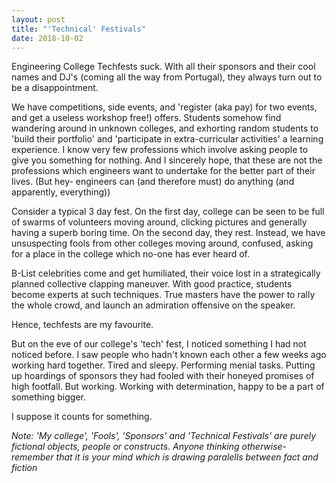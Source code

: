 ```yaml
---
layout: post
title: "'Technical' Festivals"
date: 2018-10-02
---
```


Engineering College Techfests suck. With all their sponsors and their cool names and DJ's
(coming all the way from Portugal), they always turn out to be a disappointment.

We have competitions, side events, and 'register (aka pay) for two events, and get a useless workshop free!)
offers. Students somehow find wandering around in unknown colleges, and exhorting
random students to 'build their portfolio' and 'participate in
extra-curricular activities' a learning experience. I know very few
professions which involve asking people to give you something for nothing. And
I sincerely hope, that these are not the professions which engineers want to
undertake for the better part of their lives. (But hey- engineers can 
(and therefore must) do anything (and apparently, everything))

Consider a typical 3 day fest. On the first day, college can be seen to be full of swarms of
volunteers moving around, clicking pictures and generally having a superb
boring time. On the second day, they rest. Instead, we have unsuspecting fools
from other colleges moving around, confused, asking for a place in the
college which no-one has ever heard of.

B-List celebrities come and get humiliated, their voice lost in a
strategically planned collective clapping maneuver. With good practice,
students become experts at such techniques. True masters have the power to rally the
whole crowd, and launch an admiration offensive on the speaker.

Hence, techfests are my favourite.

But on the eve of our college's 'tech' fest, I noticed something I had not
noticed before. I saw people who hadn't known each other a few weeks ago working hard
together. Tired and sleepy. Performing menial tasks. Putting up hoardings of
sponsors they had fooled with their honeyed promises of high footfall. But working.
Working with determination, happy to be a part of something bigger.

I suppose it counts for something.

*Note: 'My college', 'Fools', 'Sponsors' and 'Technical Festivals' are purely fictional objects, people or constructs. Anyone thinking otherwise- remember that it is your mind which is drawing paralells between fact and fiction*
